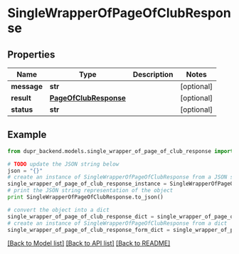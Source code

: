 # SingleWrapperOfPageOfClubResponse


## Properties
Name | Type | Description | Notes
------------ | ------------- | ------------- | -------------
**message** | **str** |  | [optional] 
**result** | [**PageOfClubResponse**](PageOfClubResponse.md) |  | [optional] 
**status** | **str** |  | [optional] 

## Example

```python
from dupr_backend.models.single_wrapper_of_page_of_club_response import SingleWrapperOfPageOfClubResponse

# TODO update the JSON string below
json = "{}"
# create an instance of SingleWrapperOfPageOfClubResponse from a JSON string
single_wrapper_of_page_of_club_response_instance = SingleWrapperOfPageOfClubResponse.from_json(json)
# print the JSON string representation of the object
print SingleWrapperOfPageOfClubResponse.to_json()

# convert the object into a dict
single_wrapper_of_page_of_club_response_dict = single_wrapper_of_page_of_club_response_instance.to_dict()
# create an instance of SingleWrapperOfPageOfClubResponse from a dict
single_wrapper_of_page_of_club_response_form_dict = single_wrapper_of_page_of_club_response.from_dict(single_wrapper_of_page_of_club_response_dict)
```
[[Back to Model list]](../README.md#documentation-for-models) [[Back to API list]](../README.md#documentation-for-api-endpoints) [[Back to README]](../README.md)


